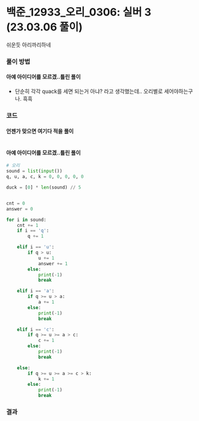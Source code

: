 # 백준_12933_오리_0306: 실버 3 (23.03.06 풀이)
쉬운듯 아리까리하네


### 풀이 방법
#### 아예 아이디어를 모르겠..틀린 풀이
- 단순히 각각 quack를 세면 되는거 아냐? 라고 생각했는데.. 오리별로 세어야하는구나. 흑흑

### 코드
#### 언젠가 맞으면 여기다 적을 풀이
```python
```

#### 아예 아이디어를 모르겠..틀린 풀이
```python
# 오리
sound = list(input())
q, u, a, c, k = 0, 0, 0, 0, 0

duck = [0] * len(sound) // 5


cnt = 0
answer = 0

for i in sound:
    cnt += 1
    if i == 'q':
        q += 1

    elif i == 'u':
        if q > u:
            u += 1
            answer += 1
        else:
            print(-1)
            break

    elif i == 'a':
        if q >= u > a:
            a += 1
        else:
            print(-1)
            break

    elif i == 'c':
        if q >= u >= a > c:
            c += 1
        else:
            print(-1)
            break

    else:
        if q >= u >= a >= c > k:
            k += 1
        else:
            print(-1)
            break

```

### 결과
